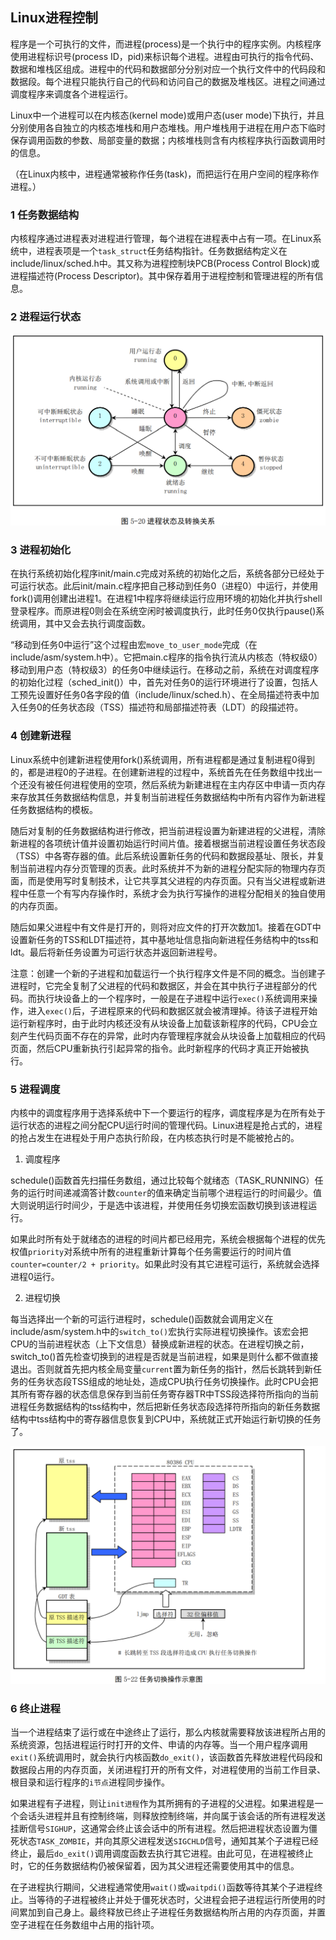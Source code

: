 ## Linux进程控制

程序是一个可执行的文件，而进程(process)是一个执行中的程序实例。内核程序使用进程标识号(process ID，pid)来标识每个进程。进程由可执行的指令代码、数据和堆栈区组成。进程中的代码和数据部分分别对应一个执行文件中的代码段和数据段。每个进程只能执行自己的代码和访问自己的数据及堆栈区。进程之间通过调度程序来调度各个进程运行。

Linux中一个进程可以在内核态(kernel mode)或用户态(user mode)下执行，并且分别使用各自独立的内核态堆栈和用户态堆栈。用户堆栈用于进程在用户态下临时保存调用函数的参数、局部变量的数据；内核堆栈则含有内核程序执行函数调用时的信息。

（在Linux内核中，进程通常被称作任务(task)，而把运行在用户空间的程序称作进程。）

### 1 任务数据结构

内核程序通过进程表对进程进行管理，每个进程在进程表中占有一项。在Linux系统中，进程表项是一个`task_struct`任务结构指针。任务数据结构定义在 include/linux/sched.h中。其又称为进程控制块PCB(Process Control Block)或进程描述符(Process Descriptor)。其中保存着用于进程控制和管理进程的所有信息。

### 2 进程运行状态

![alt](./pictures2/2301.png)

### 3 进程初始化

在执行系统初始化程序init/main.c完成对系统的初始化之后，系统各部分已经处于可运行状态。此后init/main.c程序把自己移动到任务0（进程0）中运行，并使用fork()调用创建出进程1。在进程1中程序将继续运行应用环境的初始化并执行shell登录程序。而原进程0则会在系统空闲时被调度执行，此时任务0仅执行pause()系统调用，其中又会去执行调度函数。

“移动到任务0中运行”这个过程由宏`move_to_user_mode`完成（在include/asm/system.h中）。它把main.c程序的指令执行流从内核态（特权级0）移动到用户态（特权级3）的任务0中继续运行。在移动之前，系统在对调度程序的初始化过程（sched_init()）中，首先对任务0的运行环境进行了设置，包括人工预先设置好任务0各字段的值（include/linux/sched.h）、在全局描述符表中加入任务0的任务状态段（TSS）描述符和局部描述符表（LDT）的段描述符。

### 4 创建新进程

Linux系统中创建新进程使用fork()系统调用，所有进程都是通过复制进程0得到的，都是进程0的子进程。在创建新进程的过程中，系统首先在任务数组中找出一个还没有被任何进程使用的空项，然后系统为新建进程在主内存区中申请一页内存来存放其任务数据结构信息，并复制当前进程任务数据结构中所有内容作为新进程任务数据结构的模板。

随后对复制的任务数据结构进行修改，把当前进程设置为新建进程的父进程，清除新进程的各项统计值并设置初始运行时间片值。接着根据当前进程设置任务状态段（TSS）中各寄存器的值。此后系统设置新任务的代码和数据段基址、限长，并复制当前进程内存分页管理的页表。此时系统并不为新的进程分配实际的物理内存页面，而是使用写时复制技术，让它共享其父进程的内存页面。只有当父进程或新进程中任意一个有写内存操作时，系统才会为执行写操作的进程分配相关的独自使用的内存页面。

随后如果父进程中有文件是打开的，则将对应文件的打开次数加1。接着在GDT中设置新任务的TSS和LDT描述符，其中基地址信息指向新进程任务结构中的tss和ldt。最后将新任务设置为可运行状态并返回新进程号。

注意：创建一个新的子进程和加载运行一个执行程序文件是不同的概念。当创建子进程时，它完全复制了父进程的代码和数据区，并会在其中执行子进程部分的代码。而执行块设备上的一个程序时，一般是在子进程中运行`exec()`系统调用来操作，进入`exec()`后，子进程原来的代码和数据区就会被清理掉。待该子进程开始运行新程序时，由于此时内核还没有从块设备上加载该新程序的代码，CPU会立刻产生代码页面不存在的异常，此时内存管理程序就会从块设备上加载相应的代码页面，然后CPU重新执行引起异常的指令。此时新程序的代码才真正开始被执行。

### 5 进程调度

内核中的调度程序用于选择系统中下一个要运行的程序，调度程序是为在所有处于运行状态的进程之间分配CPU运行时间的管理代码。Linux进程是抢占式的，进程的抢占发生在进程处于用户态执行阶段，在内核态执行时是不能被抢占的。

1. 调度程序

schedule()函数首先扫描任务数组，通过比较每个就绪态（TASK_RUNNING）任务的运行时间递减滴答计数`counter`的值来确定当前哪个进程运行的时间最少。值大则说明运行时间少，于是选中该进程，并使用任务切换宏函数切换到该进程运行。

如果此时所有处于就绪态的进程的时间片都已经用完，系统会根据每个进程的优先权值`priority`对系统中所有的进程重新计算每个任务需要运行的时间片值`counter=counter/2 + priority`。如果此时没有其它进程可运行，系统就会选择进程0运行。

2. 进程切换

每当选择出一个新的可运行进程时，schedule()函数就会调用定义在include/asm/system.h中的`switch_to()`宏执行实际进程切换操作。该宏会把CPU的当前进程状态（上下文信息）替换成新进程的状态。在进程切换之前，switch_to()首先检查切换到的进程是否就是当前进程，如果是则什么都不做直接退出。否则就首先把内核全局变量`current`置为新任务的指针，然后长跳转到新任务的任务状态段TSS组成的地址处，造成CPU执行任务切换操作。此时CPU会把其所有寄存器的状态信息保存到当前任务寄存器TR中TSS段选择符所指向的当前进程任务数据结构的tss结构中，然后把新任务状态段选择符所指向的新任务数据结构中tss结构中的寄存器信息恢复到CPU中，系统就正式开始运行新切换的任务了。

![alt](./pictures2/2302.png)

### 6 终止进程

当一个进程结束了运行或在中途终止了运行，那么内核就需要释放该进程所占用的系统资源，包括进程运行时打开的文件、申请的内存等。当一个用户程序调用`exit()`系统调用时，就会执行内核函数`do_exit()`，该函数首先释放进程代码段和数据段占用的内存页面，关闭进程打开的所有文件，对进程使用的当前工作目录、根目录和运行程序的`i节点`进程同步操作。

如果进程有子进程，则让`init进程`作为其所拥有的子进程的父进程。如果进程是一个会话头进程并且有控制终端，则释放控制终端，并向属于该会话的所有进程发送挂断信号`SIGHUP`，这通常会终止该会话中的所有进程。然后把进程状态设置为僵死状态`TASK_ZOMBIE`，并向其原父进程发送`SIGCHLD`信号，通知其某个子进程已经终止，最后`do_exit()`调用调度函数去执行其它进程。由此可见，在进程被终止时，它的任务数据结构仍被保留着，因为其父进程还需要使用其中的信息。

在子进程执行期间，父进程通常使用`wait()`或`waitpdi()`函数等待其某个子进程终止。当等待的子进程被终止并处于僵死状态时，父进程会把子进程运行所使用的时间累加到自己身上。最终释放已终止子进程任务数据结构所占用的内存页面，并置空子进程在任务数组中占用的指针项。
